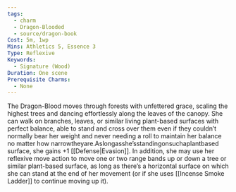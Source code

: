 ```yaml
---
tags:
  - charm
  - Dragon-Blooded
  - source/dragon-book
Cost: 5m, 1wp
Mins: Athletics 5, Essence 3
Type: Reflexive
Keywords:
  - Signature (Wood)
Duration: One scene
Prerequisite Charms:
  - None
---
```

The Dragon-Blood moves through forests with unfettered grace, scaling the highest trees and dancing effortlessly along the leaves of the canopy. She can walk on branches, leaves, or similar living plant-based surfaces with perfect balance, able to stand and cross over them even if they couldn’t normally bear her weight and never needing a roll to maintain her balance no matter how narrowtheyare.Aslongasshe’sstandingonsuchaplantbased surface, she gains +1 [[Defense|Evasion]]. In addition, she may use her reflexive move action to move one or two range bands up or down a tree or similar plant-based surface, as long as there’s a horizontal surface on which she can stand at the end of her movement (or if she uses [[Incense Smoke Ladder]] to continue moving up it).